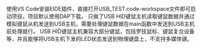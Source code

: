 使用VS Code安装EIDE插件，直接打开USB_TEST.code-workspace文件即可启动项目，项目默认使用DAP下载。
只做了USB HID键鼠主机读取键鼠数据并通过模拟键鼠从机发送到USB主机，需要处理键鼠数据在main函数中发送到USB主机前处理就行。
USB HID键鼠主机兼容大部分键鼠，包括罗技鼠标、键鼠复合设备等，并且能够将USB主机下发的LED状态发送到物理键盘上，不支持多媒体键。
